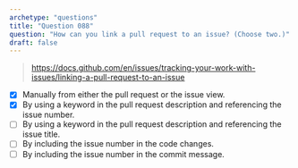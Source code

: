 ```yaml
---
archetype: "questions"
title: "Question 088"
question: "How can you link a pull request to an issue? (Choose two.)"
draft: false
---
```


> https://docs.github.com/en/issues/tracking-your-work-with-issues/linking-a-pull-request-to-an-issue
- [x] Manually from either the pull request or the issue view.
- [x] By using a keyword in the pull request description and referencing the issue number.
- [ ] By using a keyword in the pull request description and referencing the issue title.
- [ ] By including the issue number in the code changes.
- [ ] By including the issue number in the commit message.
